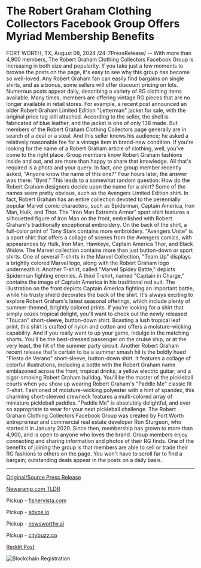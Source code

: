 # The Robert Graham Clothing Collectors Facebook Group Offers Myriad Membership Benefits

FORT WORTH, TX, August 08, 2024 /24-7PressRelease/ -- With more than 4,900 members, The Robert Graham Clothing Collectors Facebook Group is increasing in both size and popularity. If you take just a few moments to browse the posts on the page, it's easy to see why this group has become so well-loved. Any Robert Graham fan can easily find bargains on single shirts, and as a bonus, some sellers will offer discount pricing on lots.  Numerous posts appear daily, describing a variety of RG clothing items available. Many times, members are offering vintage RG pieces that are no longer available in retail stores. For example, a recent post announced an older Robert Graham Limited Edition "Letterman" jacket for sale, with the original price tag still attached. According to the seller, the shell is fabricated of blue leather, and the jacket is one of only 138 made. But members of the Robert Graham Clothing Collectors page generally are in search of a deal or a steal. And this seller knows his audience; he asked a relatively reasonable fee for a vintage item in brand-new condition.  If you're looking for the name of a Robert Graham article of clothing, well, you've come to the right place. Group members know Robert Graham fashions inside and out, and are more than happy to share that knowledge. All that's required is a photo and your query. In fact, one group member recently asked, "Anyone know the name of this one?" Four hours later, the answer was there: "Byrd."   This leads to a somewhat random question: How do the Robert Graham designers decide upon the name for a shirt? Some of the names seem pretty obvious, such as the Avengers Limited Edition shirt. In fact, Robert Graham has an entire collection devoted to the perennially popular Marvel comic characters, such as Spiderman, Captain America, Iron Man, Hulk, and Thor. The "Iron Man Extremis Armor" sport shirt features a silhouetted figure of Iron Man on the front, embellished with Robert Graham's traditionally exceptional embroidery. On the back of the shirt, a full-color print of Tony Stark contains more embroidery. "Avengers Unite" is a sport shirt that offers a collage of scenes from the Avengers comics, with appearances by Hulk, Iron Man, Hawkeye, Captain America Thor, and Black Widow.   The Marvel collection contains more than just button-down or sport shirts. One of several T-shirts in the Marvel Collection, "Team Up" displays a brightly colored Marvel logo, along with the Robert Graham logo underneath it. Another T-shirt, called "Marvel Spidey Battle," depicts Spiderman fighting enemies. A third T-shirt, named "Captain in Charge," contains the image of Captain America in his traditional red suit. The illustration on the front depicts Captain America fighting an important battle, while his trusty shield decorates the back of the shirt.  It's always exciting to explore Robert Graham's latest seasonal offerings, which include plenty of summer-themed, brightly colored prints. If you're looking for a shirt that simply oozes tropical delight, you'll want to check out the newly released "Toucan" short-sleeve, button-down shirt. Boasting a lush tropical leaf print, this shirt is crafted of nylon and cotton and offers a moisture-wicking capability. And if you really want to up your game, indulge in the matching shorts. You'll be the best-dressed passenger on the cruise ship, or at the very least, the hit of the summer party circuit.  Another Robert Graham recent release that's certain to be a summer smash hit is the boldly hued "Fiesta de Verano" short-sleeve, button-down shirt. It features a collage of colorful illustrations, including a bottle with the Robert Graham name emblazoned across the front; tropical drinks; a yellow electric guitar; and a cigar-smoking Robert Graham bulldog.  You'll be the master of the pickleball courts when you show up wearing Robert Graham's "Paddle Me" classic fit T-shirt. Fashioned of moisture-wicking polyester with a hint of spandex, this charming short-sleeved crewneck features a multi-colored array of miniature pickleball paddles. "Paddle Me" is absolutely delightful, and ever so appropriate to wear for your next pickleball challenge.  The Robert Graham Clothing Collectors Facebook Group was created by Fort Worth entrepreneur and commercial real estate developer Ron Sturgeon, who started it in January 2020. Since then, membership has grown to more than 4,900, and is open to anyone who loves the brand. Group members enjoy connecting and sharing information and photos of their RG finds. One of the benefits of joining the group is that members are able to sell or trade their RG fashions to others on the page. You won't have to scroll far to find a bargain; outstanding deals appear in the posts on a daily basis. 

---

[Original/Source Press Release](https://www.24-7pressrelease.com/press-release/512172/the-robert-graham-clothing-collectors-facebook-group-offers-myriad-membership-benefits)
                    

[Newsramp.com TLDR](https://newsramp.com/curated-news/robert-graham-clothing-collectors-facebook-group-grows-to-over-4900-members/39b49df76ef80211641ea54be89c2891) 


Pickup - [fishervista.com](https://fishervista.com/en/robert-graham-clothing-collectors-facebook-group-a-haven-for-fashion-enthusiasts/20245565)

Pickup - [advos.io](https://advos.io/en/robert-graham-clothing-collectors-facebook-group-sees-rapid-growth-and-unique-membership-perks/20245565)

Pickup - [newsworthy.ai](https://newsworthy.ai/curated/robert-graham-clothing-collectors-facebook-group-thrives-with-over-4900-members/20245565)

Pickup - [citybuzz.co](https://citybuzz.co/2024/08/08/robert-graham-clothing-collectors-facebook-group-thrives-with-over-4900-members)
 



[Reddit Post](https://www.reddit.com/r/Lifestyle_Culture/comments/1emzkg3/robert_graham_clothing_collectors_facebook_group/) 



![Blockchain Registration](https://cdn.newsramp.app/24-7PressRelease/qrcode/248/8/veilBVxk.webp)